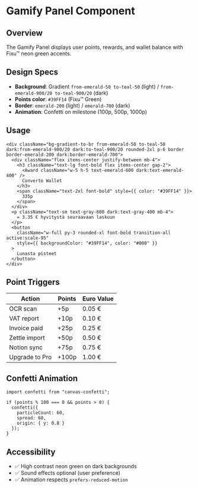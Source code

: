 # Gamify Panel Component

## Overview

The Gamify Panel displays user points, rewards, and wallet balance with Fixu™ neon green accents.

## Design Specs

- **Background**: Gradient `from-emerald-50 to-teal-50` (light) / `from-emerald-900/20 to-teal-900/20` (dark)
- **Points color**: `#39FF14` (Fixu™ Green)
- **Border**: `emerald-200` (light) / `emerald-700` (dark)
- **Animation**: Confetti on milestone (100p, 500p, 1000p)

## Usage

```tsx
<div className="bg-gradient-to-br from-emerald-50 to-teal-50 dark:from-emerald-900/20 dark:to-teal-900/20 rounded-2xl p-6 border border-emerald-200 dark:border-emerald-700">
  <div className="flex items-center justify-between mb-4">
    <h3 className="text-lg font-bold flex items-center gap-2">
      <Award className="w-5 h-5 text-emerald-600 dark:text-emerald-400" />
      Converto Wallet
    </h3>
    <span className="text-2xl font-bold" style={{ color: "#39FF14" }}>
      335p
    </span>
  </div>
  <p className="text-sm text-gray-600 dark:text-gray-400 mb-4">
    = 3.35 € hyvitystä seuraavaan laskuun
  </p>
  <button 
    className="w-full py-3 rounded-xl font-bold transition-all active:scale-95"
    style={{ backgroundColor: "#39FF14", color: "#000" }}
  >
    Lunasta pisteet
  </button>
</div>
```

## Point Triggers

| Action | Points | Euro Value |
|--------|--------|------------|
| OCR scan | +5p | 0.05 € |
| VAT report | +10p | 0.10 € |
| Invoice paid | +25p | 0.25 € |
| Zettle import | +50p | 0.50 € |
| Notion sync | +75p | 0.75 € |
| Upgrade to Pro | +100p | 1.00 € |

## Confetti Animation

```tsx
import confetti from "canvas-confetti";

if (points % 100 === 0 && points > 0) {
  confetti({
    particleCount: 60,
    spread: 60,
    origin: { y: 0.8 }
  });
}
```

## Accessibility

- ✅ High contrast neon green on dark backgrounds
- ✅ Sound effects optional (user preference)
- ✅ Animation respects `prefers-reduced-motion`

